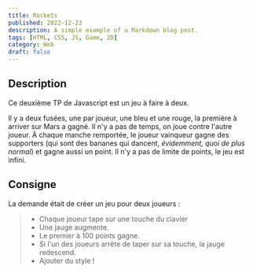 ```yaml
---
title: Rockets
published: 2022-12-23
description: A simple example of a Markdown blog post.
tags: [HTML, CSS, JS, Game, 2D]
category: Web
draft: false
---
```


<!-- # Rockets -->

## Description

Ce deuxième TP de Javascript est un jeu à faire à deux.

Il y a deux fusées, une par joueur, une bleu et une rouge, la première à arriver sur Mars a gagné. Il n'y a pas de temps, on joue contre l'autre joueur.
À chaque manche remportée, le joueur vainqueur gagne des supporters (qui sont des bananes qui dancent, *évidemment, quoi de plus normal*) et gagne aussi un point.
Il n'y a pas de limite de points, le jeu est infini.

## Consigne

La demande était de créer un jeu pour deux joueurs :

> - Chaque joueur tape sur une touche du clavier <br/>
> - Une jauge augmente.<br/>
> - Le premier à 100 points gagne. <br/>
> - Si l'un des joueurs arrête de taper sur sa touche, la jauge redescend. <br>
> - Ajouter du style ! <br/>
